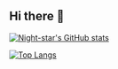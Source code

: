 ## Hi there 👋
[![Night-star's GitHub stats](https://github-readme-stats.vercel.app/api?username=Night-stars-1&theme=github_dark_dimmed&show_icons=true)](https://github.com/Night-stars-1)

[![Top Langs](https://github-readme-stats.vercel.app/api/top-langs/?username=Night-stars-1&theme=github_dark_dimmed&show_icons=true)](https://github.com/Night-stars-1)
<!--
**Night-stars-1/Night-stars-1** is a ✨ _special_ ✨ repository because its `README.md` (this file) appears on your GitHub profile.

Here are some ideas to get you started:

- 🔭 I’m currently working on ...
- 🌱 I’m currently learning ...
- 👯 I’m looking to collaborate on ...
- 🤔 I’m looking for help with ...
- 💬 Ask me about ...
- 📫 How to reach me: ...
- 😄 Pronouns: ...
- ⚡ Fun fact: ...
-->
